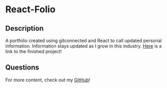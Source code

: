 # React-Folio


## Description

A portfolio created using gitconnected and React to call updated personal information. Information stays updated as I grow in this industry. [Here](https://ferick8246.github.io/React-Folio/) is a link to the finished project!


## Questions

For more content, check out my [GitHub](https://github.com/ferick8246/)!

